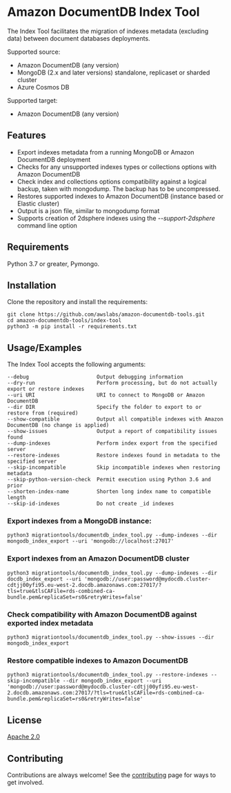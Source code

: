# Amazon DocumentDB Index Tool

The Index Tool facilitates the migration of indexes metadata (excluding data) between document databases deployments.

Supported source: 
 - Amazon DocumentDB (any version)
 - MongoDB (2.x and later versions) standalone, replicaset or sharded cluster
 - Azure Cosmos DB

Supported target: 
 - Amazon DocumentDB (any version)


## Features

- Export indexes metadata from a running MongoDB or Amazon DocumentDB deployment
- Checks for any unsupported indexes types or collections options with Amazon DocumentDB
- Check index and collections options compatibility against a logical backup, taken with mongodump. The backup has to be uncompressed.
- Restores supported indexes to Amazon DocumentDB (instance based or Elastic cluster)
- Output is a json file, similar to mongodump format
- Supports creation of 2dsphere indexes using the *--support-2dsphere* command line option

## Requirements
Python 3.7 or greater, Pymongo.

## Installation
Clone the repository and install the requirements:

```
git clone https://github.com/awslabs/amazon-documentdb-tools.git
cd amazon-documentdb-tools/index-tool
python3 -m pip install -r requirements.txt
```

## Usage/Examples
The Index Tool accepts the following arguments:

```
--debug                      Output debugging information
--dry-run                    Perform processing, but do not actually export or restore indexes
--uri URI                    URI to connect to MongoDB or Amazon DocumentDB
--dir DIR                    Specify the folder to export to or restore from (required)
--show-compatible            Output all compatible indexes with Amazon DocumentDB (no change is applied)
--show-issues                Output a report of compatibility issues found
--dump-indexes               Perform index export from the specified server
--restore-indexes            Restore indexes found in metadata to the specified server
--skip-incompatible          Skip incompatible indexes when restoring metadata
--skip-python-version-check  Permit execution using Python 3.6 and prior
--shorten-index-name         Shorten long index name to compatible length
--skip-id-indexes            Do not create _id indexes
```

### Export indexes from a MongoDB instance:
```
python3 migrationtools/documentdb_index_tool.py --dump-indexes --dir mongodb_index_export --uri 'mongodb://localhost:27017' 
```

### Export indexes from an Amazon DocumentDB cluster
```
python3 migrationtools/documentdb_index_tool.py --dump-indexes --dir docdb_index_export --uri 'mongodb://user:password@mydocdb.cluster-cdtjj00yfi95.eu-west-2.docdb.amazonaws.com:27017/?tls=true&tlsCAFile=rds-combined-ca-bundle.pem&replicaSet=rs0&retryWrites=false' 
```

### Check compatibility with Amazon DocumentDB against exported index metadata
```
python3 migrationtools/documentdb_index_tool.py --show-issues --dir mongodb_index_export
```

### Restore compatible indexes to Amazon DocumentDB
```
python3 migrationtools/documentdb_index_tool.py --restore-indexes --skip-incompatible --dir mongodb_index_export --uri 'mongodb://user:password@mydocdb.cluster-cdtjj00yfi95.eu-west-2.docdb.amazonaws.com:27017/?tls=true&tlsCAFile=rds-combined-ca-bundle.pem&replicaSet=rs0&retryWrites=false' 
```


## License
[Apache 2.0](http://www.apache.org/licenses/LICENSE-2.0)

## Contributing
Contributions are always welcome! See the [contributing](https://github.com/awslabs/amazon-documentdb-tools/blob/master/CONTRIBUTING.md) page for ways to get involved.

